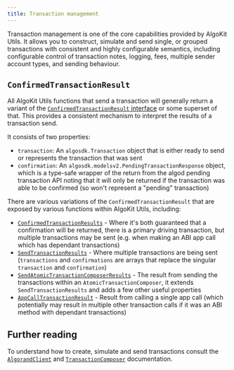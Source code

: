 ```yaml
---
title: Transaction management
---
```


Transaction management is one of the core capabilities provided by AlgoKit Utils. It allows you to construct, simulate and send single, or grouped transactions with consistent and highly configurable semantics, including configurable control of transaction notes, logging, fees, multiple sender account types, and sending behaviour.

## `ConfirmedTransactionResult`

All AlgoKit Utils functions that send a transaction will generally return a variant of the [`ConfirmedTransactionResult` interface](/reference/algokit-utils-ts/api/interfaces/types_transactionconfirmedtransactionresult/) or some superset of that. This provides a consistent mechanism to interpret the results of a transaction send.

It consists of two properties:

- `transaction`: An `algosdk.Transaction` object that is either ready to send or represents the transaction that was sent
- `confirmation`: An `algosdk.modelsv2.PendingTransactionResponse` object, which is a type-safe wrapper of the return from the algod pending transaction API noting that it will only be returned if the transaction was able to be confirmed (so won't represent a "pending" transaction)

There are various variations of the `ConfirmedTransactionResult` that are exposed by various functions within AlgoKit Utils, including:

- [`ConfirmedTransactionResults`](/reference/algokit-utils-ts/api/interfaces/types_transactionconfirmedtransactionresults/) - Where it's both guaranteed that a confirmation will be returned, there is a primary driving transaction, but multiple transactions may be sent (e.g. when making an ABI app call which has dependant transactions)
- [`SendTransactionResults`](/reference/algokit-utils-ts/api/interfaces/types_transactionsendtransactionresults/) - Where multiple transactions are being sent (`transactions` and `confirmations` are arrays that replace the singular `transaction` and `confirmation`)
- [`SendAtomicTransactionComposerResults`](/reference/algokit-utils-ts/api/interfaces/types_transactionsendatomictransactioncomposerresults/) - The result from sending the transactions within an `AtomicTransactionComposer`, it extends `SendTransactionResults` and adds a few other useful properties
- [`AppCallTransactionResult`](../code/interfaces/types_app.AppCallTransactionResult.md) - Result from calling a single app call (which potentially may result in multiple other transaction calls if it was an ABI method with dependant transactions)

## Further reading

To understand how to create, simulate and send transactions consult the [`AlgorandClient`](/algokit/utils/typescript/algorand-client/) and [`TransactionComposer`](/algokit/utils/typescript/transaction-composer/) documentation.
